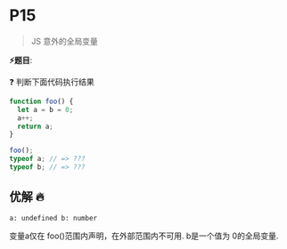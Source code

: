 # P15

> JS 意外的全局变量

**⚡题目**:

❓ 判断下面代码执行结果

```js
function foo() {
  let a = b = 0;
  a++;
  return a;
}

foo();
typeof a; // => ???
typeof b; // => ???
```

## 优解 🔥

`a: undefined b: number`

变量a仅在 foo()范围内声明，在外部范围内不可用.
b是一个值为 0的全局变量.
